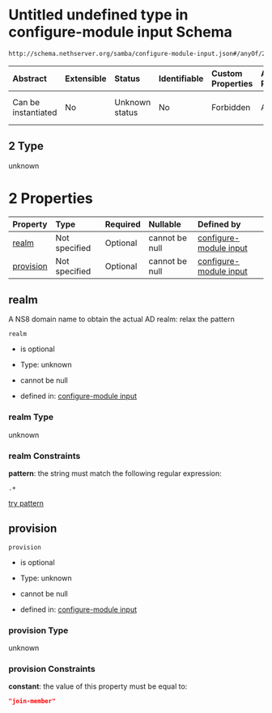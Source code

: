 # Untitled undefined type in configure-module input Schema

```txt
http://schema.nethserver.org/samba/configure-module-input.json#/anyOf/2
```



| Abstract            | Extensible | Status         | Identifiable | Custom Properties | Additional Properties | Access Restrictions | Defined In                                                                                |
| :------------------ | :--------- | :------------- | :----------- | :---------------- | :-------------------- | :------------------ | :---------------------------------------------------------------------------------------- |
| Can be instantiated | No         | Unknown status | No           | Forbidden         | Allowed               | none                | [configure-module-input.json\*](samba/configure-module-input.json "open original schema") |

## 2 Type

unknown

# 2 Properties

| Property                | Type          | Required | Nullable       | Defined by                                                                                                                                                                      |
| :---------------------- | :------------ | :------- | :------------- | :------------------------------------------------------------------------------------------------------------------------------------------------------------------------------ |
| [realm](#realm)         | Not specified | Optional | cannot be null | [configure-module input](configure-module-input-anyof-2-properties-realm.md "http://schema.nethserver.org/samba/configure-module-input.json#/anyOf/2/properties/realm")         |
| [provision](#provision) | Not specified | Optional | cannot be null | [configure-module input](configure-module-input-anyof-2-properties-provision.md "http://schema.nethserver.org/samba/configure-module-input.json#/anyOf/2/properties/provision") |

## realm

A NS8 domain name to obtain the actual AD realm: relax the pattern

`realm`

* is optional

* Type: unknown

* cannot be null

* defined in: [configure-module input](configure-module-input-anyof-2-properties-realm.md "http://schema.nethserver.org/samba/configure-module-input.json#/anyOf/2/properties/realm")

### realm Type

unknown

### realm Constraints

**pattern**: the string must match the following regular expression:&#x20;

```regexp
.+
```

[try pattern](https://regexr.com/?expression=.%2B "try regular expression with regexr.com")

## provision



`provision`

* is optional

* Type: unknown

* cannot be null

* defined in: [configure-module input](configure-module-input-anyof-2-properties-provision.md "http://schema.nethserver.org/samba/configure-module-input.json#/anyOf/2/properties/provision")

### provision Type

unknown

### provision Constraints

**constant**: the value of this property must be equal to:

```json
"join-member"
```
